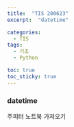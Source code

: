```yaml
---
title:  "TIS 200623"
excerpt:  "datetime"

categories:
  - TIS
tags:
  - 기초
  - Python

toc: true
toc_sticky: true
---
```



### datetime

주피터 노트북 가져오기
